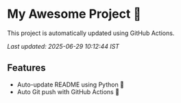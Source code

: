 # My Awesome Project 🚀

This project is automatically updated using GitHub Actions.

_Last updated: 2025-06-29 10:12:44 IST_

## Features
- Auto-update README using Python 🐍
- Auto Git push with GitHub Actions 🤖
